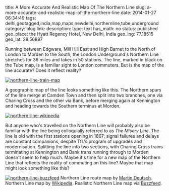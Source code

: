 title: A More Accurate And Realistic Map Of The Northern Line
slug: a-more-accurate-and-realistic-map-of-the-northern-line
date: 2014-01-27 06:34:49
tags: delhi,geotagged,india,map,maps,newdelhi,northernline,tube,underground
category: blog
link: 
description: 
type: text
has_math: no
status: published
geo_place: the Hyatt Regency Hotel, New Delhi, India
geo_lng: 77.18515
geo_lat: 28.56897

Running between Edgware, Mill Hill East and High Barnet to the North of London to Morden to the South, the London Underground's Northern Line stretches for 36 miles and takes in 50 stations. The line, marked in black on the Tube map, is a familiar sight to London commuters. But is the map of the line accurate? Does it reflect reality?

[![northern-line-train-map](/wp-content/uploads/2014/01/northern-line-train-map.jpg)](http://www.flickr.com/photos/teflon/3791803583/ "http://www.flickr.com/photos/teflon/3791803583/")

A geographic map of the line looks something like this. The Northern spurs of the line merge at Camden Town and then split into two branches, one via Charing Cross and the other via Bank, before merging again at Kennington and heading towards the Southern terminus at Morden.

<!-- TEASER_END -->

[![northern-line-wikipedia](/wp-content/uploads/2014/01/northern-line-wikipedia.png)](/wp-content/uploads/2014/01/northern-line-wikipedia.png "/wp-content/uploads/2014/01/northern-line-wikipedia.png")

But anyone who's travelled on the Northern Line will probably also be familiar with the line being colloquially referred to as *The Misery Line*. The line is old with the first stations opening in 1867; signal failures and delays are constant companions, despite TfL's program of upgrades and modernisation. Splitting the line into two sections, with Charing Cross trains terminating at Kennington and Bank trans running through to Morden doesn't seem to help much. Maybe it's time for a new map of the Northern Line that reflects the reality of commuting on this line? Maybe that map might look something like this?

[![northern-line-buzzfeed](/wp-content/uploads/2014/01/northern-line-buzzfeed.jpg)](/wp-content/uploads/2014/01/northern-line-buzzfeed.jpg "/wp-content/uploads/2014/01/northern-line-buzzfeed.jpg")
Northern Line route map by [Martin Deutsch](http://www.flickr.com/photos/teflon/3791803583/ "http://www.flickr.com/photos/teflon/3791803583/"). Northern Line map by [Wikipedia](http://en.wikipedia.org/wiki/Northern_line "http://en.wikipedia.org/wiki/Northern_line"). Realistic Northern Line map via [Buzzfeed](http://www.buzzfeed.com/lukelewis/heres-a-more-accurate-map-of-the-northern-line "http://www.buzzfeed.com/lukelewis/heres-a-more-accurate-map-of-the-northern-line").


